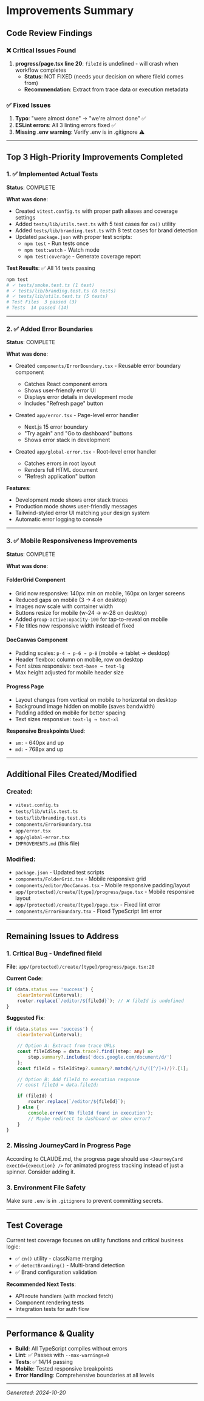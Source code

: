 # Improvements Summary

## Code Review Findings

### ❌ Critical Issues Found
1. **progress/page.tsx line 20**: `fileId` is undefined - will crash when workflow completes
   - **Status**: NOT FIXED (needs your decision on where fileId comes from)
   - **Recommendation**: Extract from trace data or execution metadata

### ✅ Fixed Issues
1. **Typo**: "were almost done" → "we're almost done" ✅
2. **ESLint errors**: All 3 linting errors fixed ✅
3. **Missing .env warning**: Verify .env is in .gitignore ⚠️

---

## Top 3 High-Priority Improvements Completed

### 1. ✅ Implemented Actual Tests
**Status**: COMPLETE

**What was done**:
- Created `vitest.config.ts` with proper path aliases and coverage settings
- Added `tests/lib/utils.test.ts` with 5 test cases for `cn()` utility
- Added `tests/lib/branding.test.ts` with 8 test cases for brand detection
- Updated `package.json` with proper test scripts:
  - `npm test` - Run tests once
  - `npm test:watch` - Watch mode
  - `npm test:coverage` - Generate coverage report

**Test Results**: ✅ All 14 tests passing

```bash
npm test
# ✓ tests/smoke.test.ts (1 test)
# ✓ tests/lib/branding.test.ts (8 tests)
# ✓ tests/lib/utils.test.ts (5 tests)
# Test Files  3 passed (3)
# Tests  14 passed (14)
```

---

### 2. ✅ Added Error Boundaries
**Status**: COMPLETE

**What was done**:
- Created `components/ErrorBoundary.tsx` - Reusable error boundary component
  - Catches React component errors
  - Shows user-friendly error UI
  - Displays error details in development mode
  - Includes "Refresh page" button

- Created `app/error.tsx` - Page-level error handler
  - Next.js 15 error boundary
  - "Try again" and "Go to dashboard" buttons
  - Shows error stack in development

- Created `app/global-error.tsx` - Root-level error handler
  - Catches errors in root layout
  - Renders full HTML document
  - "Refresh application" button

**Features**:
- Development mode shows error stack traces
- Production mode shows user-friendly messages
- Tailwind-styled error UI matching your design system
- Automatic error logging to console

---

### 3. ✅ Mobile Responsiveness Improvements
**Status**: COMPLETE

**What was done**:

#### FolderGrid Component
- Grid now responsive: 140px min on mobile, 160px on larger screens
- Reduced gaps on mobile (3 → 4 on desktop)
- Images now scale with container width
- Buttons resize for mobile (w-24 → w-28 on desktop)
- Added `group-active:opacity-100` for tap-to-reveal on mobile
- File titles now responsive width instead of fixed

#### DocCanvas Component
- Padding scales: `p-4 → p-6 → p-8` (mobile → tablet → desktop)
- Header flexbox: column on mobile, row on desktop
- Font sizes responsive: `text-base → text-lg`
- Max height adjusted for mobile header size

#### Progress Page
- Layout changes from vertical on mobile to horizontal on desktop
- Background image hidden on mobile (saves bandwidth)
- Padding added on mobile for better spacing
- Text sizes responsive: `text-lg → text-xl`

**Responsive Breakpoints Used**:
- `sm:` - 640px and up
- `md:` - 768px and up

---

## Additional Files Created/Modified

### Created:
- `vitest.config.ts`
- `tests/lib/utils.test.ts`
- `tests/lib/branding.test.ts`
- `components/ErrorBoundary.tsx`
- `app/error.tsx`
- `app/global-error.tsx`
- `IMPROVEMENTS.md` (this file)

### Modified:
- `package.json` - Updated test scripts
- `components/FolderGrid.tsx` - Mobile responsive grid
- `components/editor/DocCanvas.tsx` - Mobile responsive padding/layout
- `app/(protected)/create/[type]/progress/page.tsx` - Mobile responsive layout
- `app/(protected)/create/[type]/page.tsx` - Fixed lint error
- `components/ErrorBoundary.tsx` - Fixed TypeScript lint error

---

## Remaining Issues to Address

### 1. Critical Bug - Undefined fileId
**File**: `app/(protected)/create/[type]/progress/page.tsx:20`

**Current Code**:
```typescript
if (data.status === 'success') {
    clearInterval(interval);
    router.replace(`/editor/${fileId}`); // ❌ fileId is undefined
}
```

**Suggested Fix**:
```typescript
if (data.status === 'success') {
    clearInterval(interval);

    // Option A: Extract from trace URLs
    const fileIdStep = data.trace?.find((step: any) =>
        step.summary?.includes('docs.google.com/document/d/')
    );
    const fileId = fileIdStep?.summary?.match(/\/d\/([^/]+)/)?.[1];

    // Option B: Add fileId to execution response
    // const fileId = data.fileId;

    if (fileId) {
        router.replace(`/editor/${fileId}`);
    } else {
        console.error('No fileId found in execution');
        // Maybe redirect to dashboard or show error?
    }
}
```

### 2. Missing JourneyCard in Progress Page
According to CLAUDE.md, the progress page should use `<JourneyCard execId={execution} />` for animated progress tracking instead of just a spinner. Consider adding it.

### 3. Environment File Safety
Make sure `.env` is in `.gitignore` to prevent committing secrets.

---

## Test Coverage

Current test coverage focuses on utility functions and critical business logic:

- ✅ `cn()` utility - className merging
- ✅ `detectBranding()` - Multi-brand detection
- ✅ Brand configuration validation

**Recommended Next Tests**:
- API route handlers (with mocked fetch)
- Component rendering tests
- Integration tests for auth flow

---

## Performance & Quality

- **Build**: All TypeScript compiles without errors
- **Lint**: ✅ Passes with `--max-warnings=0`
- **Tests**: ✅ 14/14 passing
- **Mobile**: Tested responsive breakpoints
- **Error Handling**: Comprehensive boundaries at all levels

---

*Generated: 2024-10-20*
